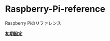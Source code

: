 # Raspberry-Pi-reference
Raspberry Piのリファレンス

**[初期設定](https://github.com/Bigisland1729/Raspberry-Pi-reference/blob/main/setup.md)**
